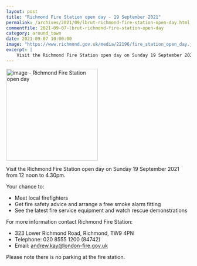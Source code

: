```yaml
---
layout: post
title: "Richmond Fire Station open day - 19 September 2021"
permalink: /archives/2021/09/lbrut-richmond-fire-station-open-day.html
commentfile: 2021-09-07-lbrut-richmond-fire-station-open-day
category: around_town
date: 2021-09-07 10:00:00
image: "https://www.richmond.gov.uk/media/22196/fire_station_open_day.jpg"
excerpt: |
    Visit the Richmond Fire Station open day on Sunday 19 September 2021 from  12 noon to 4.30pm.
---
```

<img src="https://www.richmond.gov.uk/media/22196/fire_station_open_day.jpg" alt="image - Richmond Fire Station open day" width="250" class="photo right"  >

Visit the Richmond Fire Station open day on Sunday 19 September 2021 from  12 noon to 4.30pm.

Your chance to:

- Meet local firefighters
- Get fire safety advice and arrange a free smoke alarm fitting
- See the latest fire service equipment and watch rescue demonstrations


For more information contact Richmond Fire Station:

- 323 Lower Richmond Road, Richmond, TW9 4PN
- Telephone: 020 8555 1200 (84742)
- Email: [andrew.kay@london-fire.gov.uk](mailto:andrew.kay@london-fire.gov.uk)

Please note there is no parking at the fire station.
